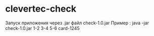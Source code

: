 # clevertec-check

Запуск приложения через .jar файл check-1.0.jar
Пример : java -jar check-1.0.jar 1-2 3-4 5-6 card-1245
